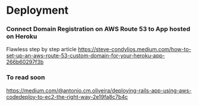 # Deployment

### Connect Domain Registration on AWS Route 53 to App hosted on Heroku
Flawless step by step article
https://steve-condylios.medium.com/how-to-set-up-an-aws-route-53-custom-domain-for-your-heroku-app-266b60297f3b

### To read soon
https://medium.com/@antonio.cm.oliveira/deploying-rails-app-using-aws-codedeploy-to-ec2-the-right-way-2e19fa8c7b4c